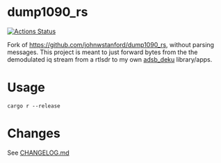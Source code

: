 # dump1090_rs
[![Actions Status](https://github.com/wcampbell0x2a/dump1090_rs/workflows/CI/badge.svg)](https://github.com/wcampbell0x2a/dump1090_rs/actions)

Fork of https://github.com/johnwstanford/dump1090_rs, without parsing messages.
This project is meant to just forward bytes from the the demodulated iq stream from a rtlsdr to my own [adsb_deku](https://github.com/wcampbell0x2a/adsb_deku) library/apps.

# Usage

```
cargo r --release
```

# Changes
See [CHANGELOG.md](https://github.com/wcampbell0x2a/dump1090_rs/blob/master/CHANGELOG.md)
